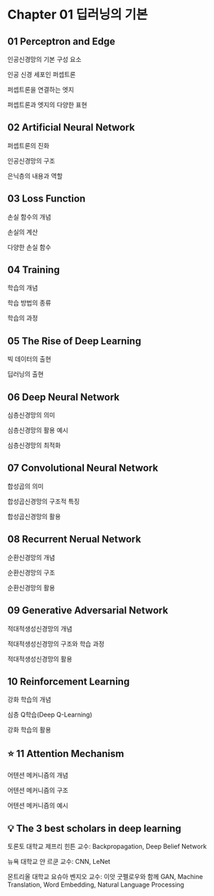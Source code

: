 # Chapter 01 딥러닝의 기본
## 01 Perceptron and Edge
인공신경망의 기본 구성 요소

인공 신경 세포인 퍼셉트론

퍼셉트론을 연결하는 엣지

퍼셉트론과 엣지의 다양한 표현

## 02 Artificial Neural Network
퍼셉트론의 진화

인공신경망의 구조

은닉층의 내용과 역할

## 03 Loss Function
손실 함수의 개념

손실의 계산

다양한 손실 함수

## 04 Training
학습의 개념

학습 방법의 종류

학습의 과정

## 05 The Rise of Deep Learning
빅 데이터의 출현

딥러닝의 출현

## 06 Deep Neural Network
심층신경망의 의미

심층신경망의 활용 예시

심층신경망의 최적화

## 07 Convolutional Neural Network
합성곱의 의미

합성곱신경망의 구조적 특징

합성곱신경망의 활용

## 08 Recurrent Nerual Network
순환신경망의 개념

순환신경망의 구조

순환신경망의 활용

## 09 Generative Adversarial Network
적대적생성신경망의 개념

적대적생성신경망의 구조와 학습 과정

적대적생성신경망의 활용

## 10 Reinforcement Learning
강화 학습의 개념

심층 Q학습(Deep Q-Learning)

강화 학습의 활용

## :star: 11 Attention Mechanism
어텐션 메커니즘의 개념

어텐션 메커니즘의 구조

어텐션 메커니즘의 예시

## :bulb: The 3 best scholars in deep learning
토론토 대학교 제프리 힌튼 교수: Backpropagation, Deep Belief Network

뉴욕 대학교 얀 르쿤 교수: CNN, LeNet

몬트리올 대학교 요슈아 벤지오 교수: 이앗 굿펠로우와 함께 GAN, Machine Translation, Word Embedding, Natural Language Processing
